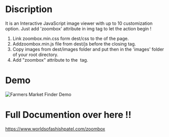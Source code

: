# Discription
It is an Interactive JavaScript image viewer with up to 10 customization option. Just add 'zoombox' attribute in img tag to let the action begin !

1. Link zoombox.min.css form dest/css to the <head> of the page.
2. Addzoombox.min.js file from dest/js before the closing </body> tag.
4. Copy images from dest/images folder and put then in the 'images' folder of your root directory.
3. Add "zoombox" attribute to the <img> tag.
# Demo
![Farmers Market Finder Demo](https://worldsofashishpatel.com/projects/docs/ZoomBox--An-Interactive-and-feature-rich-vanilla-JavaScript-image-viewer-plugin-for-developers/demo/zoombox_demo.gif)

# Full Documention over here !!
https://www.worldsofashishpatel.com/zoombox

